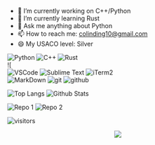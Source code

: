 - 🔭 I’m currently working on C++/Python
- 🌱 I’m currently learning Rust
- 💬 Ask me anything about Python
- 📫 How to reach me: colinding10@gmail.com
- 😄 My USACO level: Silver


![Python](https://img.shields.io/badge/python%203-grey?style=for-the-badge&logo=python&logoColor=white&labelColor=8E2DE2)
![C++](https://img.shields.io/badge/c++-grey?style=for-the-badge&logo=cplusplus&logoColor=white&labelColor=8E2DE2)
![Rust](https://img.shields.io/badge/Rust-grey?style=for-the-badge&logo=rust&logoColor=white&labelColor=8E2DE2)
<br>
![
<br>
![VSCode](https://img.shields.io/badge/VSCode-grey?style=for-the-badge&logo=visualstudiocode&logoColor=white&labelColor=8E2DE2)
![Sublime Text](https://img.shields.io/badge/Sublime-grey?style=for-the-badge&logo=sublimetext&logoColor=white&labelColor=8E2DE2)
![iTerm2](https://img.shields.io/badge/iTerm2-grey?style=for-the-badge&logo=iterm2&logoColor=white&labelColor=8E2DE2)
<br>
![MarkDown](https://img.shields.io/badge/-Markdown-grey?style=for-the-badge&logo=Markdown&logoColor=white&labelColor=8E2DE2)
![git](https://img.shields.io/badge/-git-grey?style=for-the-badge&logo=git&logoColor=white&labelColor=8E2DE2)
![github](https://img.shields.io/badge/-github-grey?style=for-the-badge&logo=github&logoColor=white&labelColor=8E2DE2)
<br>

![Top Langs](https://github-readme-stats.vercel.app/api/top-langs/?username=colding10&theme=radical&title_color=8E2DE2&text_color=fff)
![Github Stats](https://github-readme-stats.vercel.app/api?username=colding10&theme=radical&text_color=fff)


![Repo 1](https://github-readme-stats.vercel.app/api/pin/?username=colding10&repo=Kingfish&show_icons=true&theme=radical&title_color=8E2DE2&text_color=fff&icon_color=8E2DE2)
![Repo 2](https://github-readme-stats.vercel.app/api/pin/?username=colding10&repo=LeetCode&show_icons=true&theme=radical&title_color=8E2DE2&text_color=fff&icon_color=8E2DE2)

![visitors](https://visitor-badge.glitch.me/badge?page_id=colding10.colding10&left_color=green&right_color=red)

<p align="center">
<img src="https://visitor-badge.laobi.icu/badge?page_id=colding10" id="counter">
</p>
